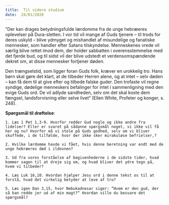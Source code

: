 ```yaml
---
title:  Til videre studium
date:  24/01/2020
---
```


”Der kan drages betydningsfulde lærdomme fra de unge hebræeres oplevelser på Dura-sletten. I vor tid vil mange af Guds tjenere – til trods for deres uskyld – blive ydmyget og mishandlet af misundelige og fanatiske mennesker, som handler efter Satans tilskyndelse. Menneskenes vrede vil særlig blive rettet imod dem, der holder sabbatten i overensstemmelse med det fjerde bud, og til sidst vil der blive udstedt et verdensomspændende dekret om, at disse mennesker fortjener døden.

Den trængselstid, som ligger foran Guds folk, kræver en urokkelig tro. Hans børn skal gøre det klart, at de tilbeder Herren alene, og at intet – selv døden – kan få dem til at give efter og tilbede falske guder. Den trofaste vil regne syndige, dødelige menneskers befalinger for intet i sammenligning med den evige Guds ord. De vil adlyde sandheden, selv om det skal koste dem fængsel, landsforvisning eller selve livet“ (Ellen White, Profeter og konger, s. 248).

**Spørgsmål til drøftelse**:

`1.	Læs 1 Pet 1,3-9. Hvorfor redder Gud nogle og ikke andre fra lidelser? Eller er svaret på sådanne spørgsmål noget, vi ikke vil få her og nu? Hvorfor må vi stole på Guds godhed, selv om vi bliver skuffede, i de tilfælde, hvor der ikke sker mirakuløse befrielser,?`

`2.	Hvilke lærdomme havde vi fået, hvis denne beretning var endt med de unge hebræeres død i ildovnen?`

`3.	Ud fra vores forståelse af begivenhederne i de sidste tider, hvad kommer sagen til at dreje sig om, og hvad bliver det ydre tegn på, hvem vi tilbeder?`

`4.	Læs Luk 16,10. Hvordan hjælper Jesu ord i denne tekst os til at forstå, hvad det virkelig betyder at leve af tro?`

`5.	Læs igen Dan 3,15, hvor Nebukadnesar siger: ”Hvem er den gud, der så kan redde jer ud af min magt?“ Hvordan ville du besvare det spørgsmål?`